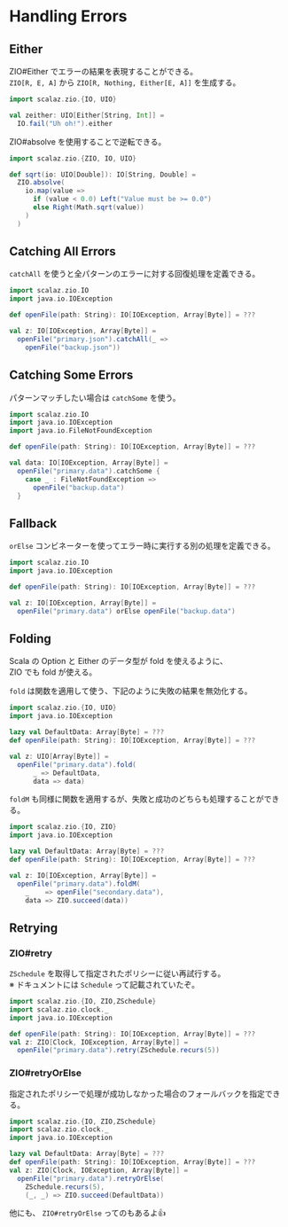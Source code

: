 # Handling Errors

## Either

ZIO#Either でエラーの結果を表現することができる。  
`ZIO[R, E, A]` から `ZIO[R, Nothing, Either[E, A]]` を生成する。

```scala
import scalaz.zio.{IO, UIO}

val zeither: UIO[Either[String, Int]] = 
  IO.fail("Uh oh!").either
```

ZIO#absolve を使用することで逆転できる。

```scala
import scalaz.zio.{ZIO, IO, UIO}

def sqrt(io: UIO[Double]): IO[String, Double] =
  ZIO.absolve(
    io.map(value =>
      if (value < 0.0) Left("Value must be >= 0.0")
      else Right(Math.sqrt(value))
    )
  )
```

## Catching All Errors

`catchAll` を使うと全パターンのエラーに対する回復処理を定義できる。

```scala
import scalaz.zio.IO
import java.io.IOException

def openFile(path: String): IO[IOException, Array[Byte]] = ???

val z: IO[IOException, Array[Byte]] = 
  openFile("primary.json").catchAll(_ => 
    openFile("backup.json"))

```

## Catching Some Errors

パターンマッチしたい場合は `catchSome` を使う。

```scala
import scalaz.zio.IO
import java.io.IOException
import java.io.FileNotFoundException

def openFile(path: String): IO[IOException, Array[Byte]] = ???

val data: IO[IOException, Array[Byte]] = 
  openFile("primary.data").catchSome {
    case _ : FileNotFoundException => 
      openFile("backup.data")
  }
```

## Fallback

`orElse` コンビネーターを使ってエラー時に実行する別の処理を定義できる。

```scala
import scalaz.zio.IO
import java.io.IOException

def openFile(path: String): IO[IOException, Array[Byte]] = ???

val z: IO[IOException, Array[Byte]] = 
  openFile("primary.data") orElse openFile("backup.data")
```

## Folding

Scala の Option と Either のデータ型が fold を使えるように、  
ZIO でも fold が使える。

`fold` は関数を適用して使う、下記のように失敗の結果を無効化する。

```scala
import scalaz.zio.{IO, UIO}
import java.io.IOException

lazy val DefaultData: Array[Byte] = ???
def openFile(path: String): IO[IOException, Array[Byte]] = ???

val z: UIO[Array[Byte]] =
  openFile("primary.data").fold(
      _ => DefaultData,
      data => data)
```

`foldM` も同様に関数を適用するが、失敗と成功のどちらも処理することができる。

```scala
import scalaz.zio.{IO, ZIO}
import java.io.IOException

lazy val DefaultData: Array[Byte] = ???
def openFile(path: String): IO[IOException, Array[Byte]] = ???

val z: IO[IOException, Array[Byte]] = 
  openFile("primary.data").foldM(
    _    => openFile("secondary.data"),
    data => ZIO.succeed(data))
```

## Retrying

### ZIO#retry

`ZSchedule` を取得して指定されたポリシーに従い再試行する。  
※ ドキュメントには `Schedule` って記載されていたぞ。

```scala
import scalaz.zio.{IO, ZIO,ZSchedule}
import scalaz.zio.clock._
import java.io.IOException

def openFile(path: String): IO[IOException, Array[Byte]] = ???
val z: ZIO[Clock, IOException, Array[Byte]] = 
  openFile("primary.data").retry(ZSchedule.recurs(5))
```

### ZIO#retryOrElse

指定されたポリシーで処理が成功しなかった場合のフォールバックを指定できる。

```scala
import scalaz.zio.{IO, ZIO,ZSchedule}
import scalaz.zio.clock._
import java.io.IOException

lazy val DefaultData: Array[Byte] = ???
def openFile(path: String): IO[IOException, Array[Byte]] = ???
val z: ZIO[Clock, IOException, Array[Byte]] = 
  openFile("primary.data").retryOrElse(
    ZSchedule.recurs(5), 
    (_, _) => ZIO.succeed(DefaultData))
```

他にも、 `ZIO#retryOrElse` ってのもあるよ👍
